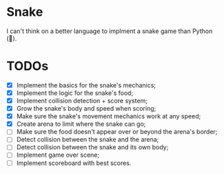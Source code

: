 # Snake

I can't think on a better language to implment a snake game than Python (:snake:).

# TODOs

- [x] Implement the basics for the snake's mechanics;
- [x] Implement the logic for the snake's food;
- [x] Implement collision detection + score system;
- [x] Grow the snake's body and speed when scoring;
- [x] Make sure the snake's movement mechanics work at any speed;
- [x] Create arena to limit where the snake can go;
- [ ] Make sure the food doesn't appear over or beyond the arena's border;
- [ ] Detect collision between the snake and the arena;
- [ ] Detect collision between the snake and its own body;
- [ ] Implement game over scene;
- [ ] Implement scoreboard with best scores.
